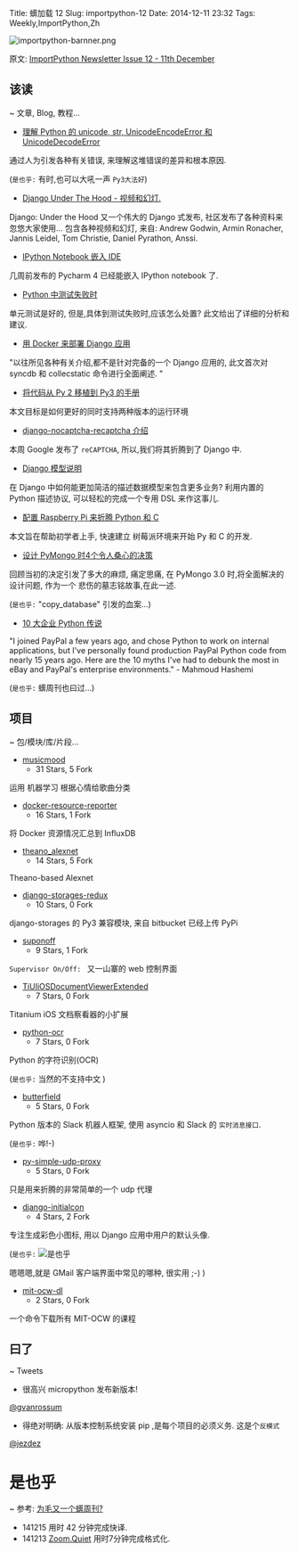 Title: 蠎加载 12
Slug: importpython-12
Date: 2014-12-11 23:32
Tags: Weekly,ImportPython,Zh 

![importpython-barnner.png](http://zoomq.qiniudn.com/ZQCollection/snap/importpython-barnner.png?imageView2/2/h/80)


原文: [ImportPython Newsletter Issue 12 - 11th December](http://importpython.com/newsletter/draft/12/)

## 该读
~ 文章, Blog, 教程...

- [理解 Python 的 unicode, str, UnicodeEncodeError 和 UnicodeDecodeError](http://importpython.com/click/track/98e6c60dcb6e7795a962959a9b9720732db7bdee?source=agiliq.com)

通过人为引发各种有关错误, 来理解这堆错误的差异和根本原因.

(`是也乎:`
有时,也可以大吼一声  `Py3大法好`)

- [Django Under The Hood - 视频和幻灯.](http://importpython.com/click/track/32eddea3528009551538b6d8349fb7d6a3fa522d?source=www.djangounderthehood.com)

Django: Under the Hood 
又一个伟大的 Django 式发布,
社区发布了各种资料来忽悠大家使用...
包含各种视频和幻灯,
来自: Andrew Godwin, Armin Ronacher, Jannis Leidel, Tom Christie, Daniel Pyrathon, Anssi.

- [IPython Notebook 嵌入 IDE](http://importpython.com/click/track/375dbb71c06c6b700c0ec4694b6f5c04bf055de1?source=blog.jetbrains.com)

几周前发布的 Pycharm 4 已经能嵌入 IPython notebook 了.


- [Python 中测试失败时](http://importpython.com/click/track/4713f8b55436838c64dc5ab4d208c3a9e906c300?source=www.drdobbs.com)

单元测试是好的,
但是,具体到测试失败时,应该怎么处置?
此文给出了详细的分析和建议.


- [用 Docker 来部署 Django 应用](http://importpython.com/click/track/9564211c4aec4cabcf73f39d5ca305c5f9420869?source=handlebarcreative.tumblr.com)

"以往所见各种有关介绍,都不是针对完备的一个 Django 应用的,
此文首次对 syncdb 和 collecstatic 命令进行全面阐述. "



- [将代码从 Py 2 移植到 Py3 的手册](http://importpython.com/click/track/d8d49ed2abc1c212956e82fc544b124f79658d49?source=docs.python.org)

本文目标是如何更好的同时支持两种版本的运行环境


- [django-nocaptcha-recaptcha 介绍](http://importpython.com/click/track/c5b55fc92857bd490a988d9c57bf02cbf0ce9bc9?source=www.chicagodjango.com)

本周 Google 发布了 `reCAPTCHA`,
所以,我们将其折腾到了 Django 中.

- [Django 模型说明](http://importpython.com/click/track/bb734234ff85b32889f066a0a57d94ffe3b3b398?source=blog.kevinastone.com)

在 Django 中如何能更加简洁的描述数据模型来包含更多业务?
利用内置的 Python 描述协议,
可以轻松的完成一个专用 DSL 来作这事儿.

- [配置 Raspberry Pi 来折腾 Python 和 C](http://importpython.com/click/track/8c453057cbd053cfb7b0a21553263bc158a4c1b5?source=www.codeproject.com)

本文旨在帮助初学者上手,
快速建立 树莓派环境来开始 Py 和 C 的开发.

- [设计 PyMongo 时4个令人桑心的决策](http://importpython.com/click/track/d0b7ed787707b6f59c9a11f879f412048767a132?source=feedproxy.google.com)

回顾当初的决定引发了多大的麻烦,
痛定思痛, 在 PyMongo 3.0 时,将全面解决的设计问题,
作为一个 悲伤的墓志铭故事,在此一述.

(`是也乎:`
"copy_database" 引发的血案...)


- [10 大企业 Python 传说](http://importpython.com/click/track/d6ac46d0ceaf64f354fdb5b6e80318b059a505c0?source=www.paypal-engineering.com)

"I joined PayPal a few years ago, and chose Python to work on internal applications, but I've personally found production PayPal Python code from nearly 15 years ago. Here are the 10 myths I've had to debunk the most in eBay and PayPal's enterprise environments." - Mahmoud Hashemi

(`是也乎:`
蠎周刊也曰过...)

## 项目
~ 包/模块/库/片段...


- [musicmood](http://importpython.com/click/track/a67f19f32d629ee2a8860a32bfce031f1035b124?source=github.com)
    - 31 Stars, 5 Fork

运用 机器学习 根据心情给歌曲分类



- [docker-resource-reporter](http://importpython.com/click/track/61601cde9042168dbe018e66e504e786fa3fb0e7?source=github.com)
    - 16 Stars, 1 Fork

将 Docker 资源情况汇总到 InfluxDB


- [theano_alexnet](http://importpython.com/click/track/30fd84bfeb2562e46b01ff70ccd2ed21b8d828b3?source=github.com)
    - 14 Stars, 5 Fork

Theano-based Alexnet

- [django-storages-redux](http://importpython.com/click/track/8619766fefed256cc9f92f3f121556516e4a9ca6?source=github.com)
    - 10 Stars, 0 Fork

django-storages 的 Py3 兼容模块,
来自 bitbucket 已经上传 PyPi


- [suponoff](http://importpython.com/click/track/31b5b40da29ba4fdda34ef4ed2a439e04fa5dff6?source=github.com)
    - 9 Stars, 1 Fork

`Supervisor On/Off: `
又一山寨的 web 控制界面

- [TiUIiOSDocumentViewerExtended](http://importpython.com/click/track/6e16a10cd7cf140413d85040fb01089eca427b6c?source=github.com)
    - 7 Stars, 0 Fork

Titanium iOS 文档察看器的小扩展

- [python-ocr](http://importpython.com/click/track/fbadb62b9ff2aa499e1246c413b2aec0456749c2?source=github.com)
    - 7 Stars, 0 Fork

Python 的字符识别(OCR)

(`是也乎:`
当然的不支持中文
)


- [butterfield](http://importpython.com/click/track/9102c8bb984ad0e54e8e9129a45cc0f84099e672?source=github.com)
    - 5 Stars, 0 Fork

Python 版本的
Slack 机器人框架,
使用 asyncio 和 Slack 的 `实时消息接口`.

(`是也乎:`
哗!-)


- [py-simple-udp-proxy](http://importpython.com/click/track/38e85024c5a8526e655008668b366634a36451aa?source=github.com)
    - 5 Stars, 0 Fork

只是用来折腾的非常简单的一个 udp 代理

- [django-initialcon](http://importpython.com/click/track/540a124c3fc60f2b0925a0cf843d11367ed01fde?source=github.com)
    - 4 Stars, 2 Fork

专注生成彩色小图标,
用以 Django 应用中用户的默认头像.

(`是也乎:`
![是也乎](https://camo.githubusercontent.com/085cf8fb7b5f29c0d8b15263f59c11177f919139/68747470733a2f2f7261772e6769746875622e636f6d2f62657474736d6174742f646a616e676f2d696e697469616c636f6e2f6d61737465722f646f63732f5f7374617469632f696d616765732f70332e706e67)

嗯嗯嗯,就是 GMail 客户端界面中常见的哪种,
很实用 ;-)
)

- [mit-ocw-dl](http://importpython.com/click/track/0ee5871c16abe1f87fb7c5e2e10df6fa0ed33d28?source=github.com)
    - 2 Stars, 0 Fork

一个命令下载所有 MIT-OCW 的课程

## 曰了
~ Tweets

- 很高兴 micropython 发布新版本!

[@gvanrossum](https://twitter.com/gvanrossum/status/542031362580955138)


- 得绝对明确: 从版本控制系统安装 pip ,是每个项目的必须义务. 这是个`反模式`

[@jezdez](https://twitter.com/jezdez/status/543047818181898241)

# 是也乎
~ 参考: [为毛又一个蠎周刊?](importpython-why)

- 141215 用时 42 分钟完成快译.
- 141213 [Zoom.Quiet](http://zoomquiet.io) 用时7分钟完成格式化.
